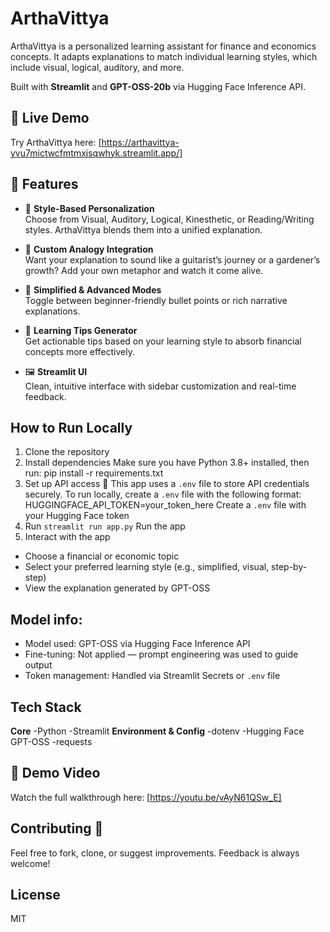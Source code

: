 # ArthaVittya

ArthaVittya is a personalized learning assistant for finance and economics concepts. It adapts explanations to match individual learning styles, which include visual, logical, auditory, and more.

Built with **Streamlit** and **GPT-OSS-20b** via Hugging Face Inference API.

## 🚀 Live Demo
Try ArthaVittya here: [https://arthavittya-yvu7mictwcfmtmxjsqwhyk.streamlit.app/]

## 🚀 Features
- 🎯 **Style-Based Personalization**  
  Choose from Visual, Auditory, Logical, Kinesthetic, or Reading/Writing styles. ArthaVittya blends them into a unified explanation.
  
- 🎸 **Custom Analogy Integration**  
  Want your explanation to sound like a guitarist’s journey or a gardener’s growth? Add your own metaphor and watch it come alive.

- 📘 **Simplified & Advanced Modes**  
  Toggle between beginner-friendly bullet points or rich narrative explanations.

- 🧠 **Learning Tips Generator**  
  Get actionable tips based on your learning style to absorb financial concepts more effectively.

- 🖼️ **Streamlit UI**  
  Clean, intuitive interface with sidebar customization and real-time feedback.

## How to Run Locally
1. Clone the repository
2. Install dependencies
Make sure you have Python 3.8+ installed, then run:  pip install -r requirements.txt
3. Set up API access 🔐 
This app uses a `.env` file to store API credentials securely.
To run locally, create a `.env` file with the following format:
HUGGINGFACE_API_TOKEN=your_token_here
Create a `.env` file with your Hugging Face token  
4. Run `streamlit run app.py`
 Run the app 
5. Interact with the app
- Choose a financial or economic topic  
- Select your preferred learning style (e.g., simplified, visual, step-by-step)  
- View the explanation generated by GPT-OSS  

##  Model info:
- Model used: GPT-OSS via Hugging Face Inference API  
- Fine-tuning: Not applied — prompt engineering was used to guide output  
- Token management: Handled via Streamlit Secrets or `.env` file
  
## Tech Stack
**Core**
-Python
-Streamlit
**Environment & Config**
-dotenv
-Hugging Face GPT-OSS
-requests

## 🎥 Demo Video
Watch the full walkthrough here: [https://youtu.be/vAyN61QSw_E]

## Contributing 🤝
Feel free to fork, clone, or suggest improvements. Feedback is always welcome!

## License
MIT

